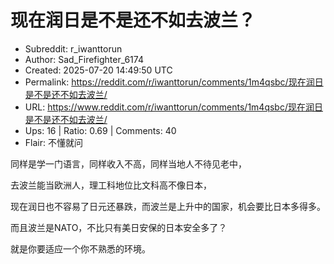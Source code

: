 # 现在润日是不是还不如去波兰？

- Subreddit: r_iwanttorun
- Author: Sad_Firefighter_6174
- Created: 2025-07-20 14:49:50 UTC
- Permalink: https://reddit.com/r/iwanttorun/comments/1m4qsbc/现在润日是不是还不如去波兰/
- URL: https://www.reddit.com/r/iwanttorun/comments/1m4qsbc/现在润日是不是还不如去波兰/
- Ups: 16 | Ratio: 0.69 | Comments: 40
- Flair: 不懂就问


同样是学一门语言，同样收入不高，同样当地人不待见老中，

去波兰能当欧洲人，理工科地位比文科高不像日本，

现在润日也不容易了日元还暴跌，而波兰是上升中的国家，机会要比日本多得多。

而且波兰是NATO，不比只有美日安保的日本安全多了？

就是你要适应一个你不熟悉的环境。

